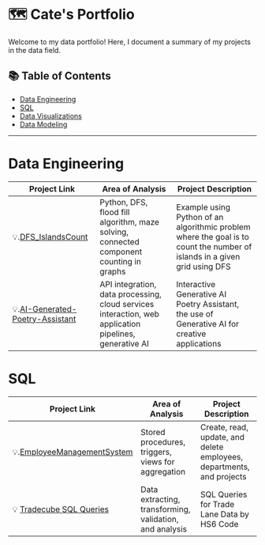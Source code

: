 # 🗺 Cate's Portfolio

Welcome to my data portfolio! Here, I document a summary of my projects in the data field. 

## 📚 Table of Contents
- [Data Engineering](#data-engineering)
- [SQL](#sql)
- [Data Visualizations](#data-visualizations)
- [Data Modeling](#data-modeling)

***

# Data Engineering

| Project Link | Area of Analysis | Project Description | 
|---|---|---|
| 💡.[DFS_IslandsCount](https://github.com/cateallen/DFS_IslandsCount) | Python, DFS, flood fill algorithm, maze solving, connected component counting in graphs | Example using Python of an algorithmic problem where the goal is to count the number of islands in a given grid using DFS |
| 💡.[AI-Generated-Poetry-Assistant](https://github.com/cateallen/AI-Generated-Poetry-Assistant) | API integration, data processing, cloud services interaction, web application pipelines, generative AI  | Interactive Generative AI Poetry Assistant, the use of Generative AI for creative applications |

# SQL

| Project Link | Area of Analysis | Project Description | 
|---|---|---|
| 💡.[EmployeeManagementSystem](https://github.com/cateallen/EmployeeManagementSystem) | Stored procedures, triggers, views for aggregation |Create, read, update, and delete employees, departments, and projects |
| 💡 [Tradecube SQL Queries](https://github.com/cateallen/TradeData_SQL_Queries) |  Data extracting, transforming, validation, and analysis | SQL Queries for Trade Lane Data by HS6 Code |

 


